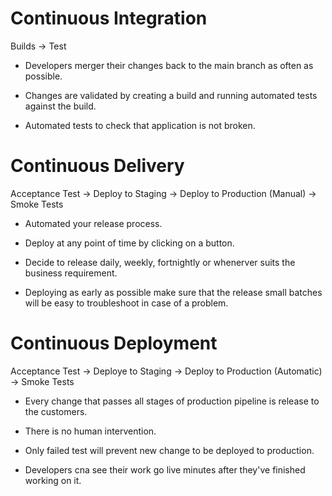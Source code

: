 # Continuous Integration
Builds -> Test

- Developers merger their changes back to the main branch as often as possible.

- Changes are validated by creating a build and running automated tests against the build.

- Automated tests to check that application is not broken.

# Continuous Delivery
Acceptance Test -> Deploy to Staging -> Deploy to Production (Manual) -> Smoke Tests

- Automated your release process.

- Deploy at any point of time by clicking on a button.

- Decide to release daily, weekly, fortnightly or whenerver suits the business requirement.

- Deploying as early as possible make sure that the release small batches will be easy to troubleshoot in case of a problem.


# Continuous Deployment
Acceptance Test -> Deploye to Staging -> Deploy to Production (Automatic) -> Smoke Tests

- Every change that passes all stages of production pipeline is release to the customers.

- There is no human intervention.

- Only failed test will prevent new change to be deployed to production.

- Developers cna see their work go live minutes after they've finished working on it.
